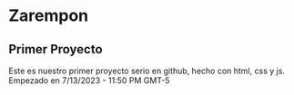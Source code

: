 # Zarempon
## Primer Proyecto

Este es nuestro primer proyecto serio en github, hecho con html, css y js.
Empezado en 7/13/2023 - 11:50 PM GMT-5

